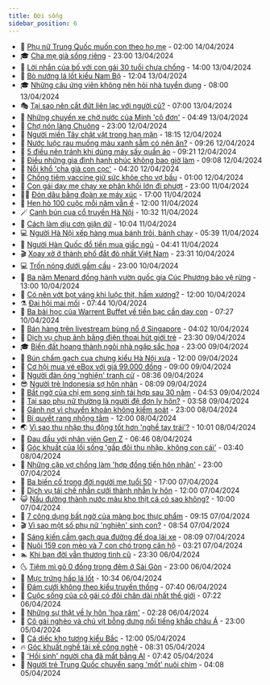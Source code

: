 ```yaml
---
title: Đời sống
sidebar_position: 6
---
```


<!-- vnexpress-doi-song:START -->
- 🚀 [Phụ nữ Trung Quốc muốn con theo họ mẹ](https://vnexpress.net/phu-nu-trung-quoc-muon-con-theo-ho-me-4733909.html) - 02:00 14/04/2024
- 🎓 [Cha mẹ già sống riêng](https://vnexpress.net/cha-me-gia-song-rieng-4733033.html) - 23:00 13/04/2024
- 🚦 [Lời nhắn của bố với con gái 30 tuổi chưa chồng](https://vnexpress.net/loi-nhan-cua-bo-voi-con-gai-30-tuoi-chua-chong-4733919.html) - 14:00 13/04/2024
- 🦣 [Bò nướng lá lốt kiểu Nam Bộ](https://vnexpress.net/bo-nuong-la-lot-kieu-nam-bo-4733894.html) - 12:04 13/04/2024
- 🎓 [Những câu ứng viên không nên hỏi nhà tuyển dụng](https://vnexpress.net/nhung-cau-ung-vien-khong-nen-hoi-nha-tuyen-dung-4733468.html) - 08:00 13/04/2024
- 🎭 [Tại sao nên cắt đứt liên lạc với người cũ?](https://vnexpress.net/tai-sao-nen-cat-dut-lien-lac-voi-nguoi-cu-4733786.html) - 07:00 13/04/2024
- 🦅 [Những chuyến xe chở nước của Minh &#39;cô đơn&#39;](https://vnexpress.net/nhung-chuyen-xe-cho-nuoc-cua-minh-co-don-4733732.html) - 04:49 13/04/2024
- 🎃 [Chợ nón làng Chuông](https://vnexpress.net/cho-non-lang-chuong-4733697.html) - 23:00 12/04/2024
- 💪 [Người miền Tây chật vật trong hạn mặn](https://vnexpress.net/nguoi-mien-tay-chat-vat-trong-han-man-4733687.html) - 18:15 12/04/2024
- 🐻 [Nước luộc rau muống màu xanh sẫm có nên ăn?](https://vnexpress.net/nuoc-luoc-rau-muong-mau-xanh-sam-co-nen-an-4733609.html) - 09:26 12/04/2024
- 🧠 [5 điều nên tránh khi dùng máy sấy quần áo](https://vnexpress.net/5-dieu-nen-tranh-khi-dung-may-say-quan-ao-4733623.html) - 09:21 12/04/2024
- 🐘 [Điều những gia đình hạnh phúc không bao giờ làm](https://vnexpress.net/dieu-nhung-gia-dinh-hanh-phuc-khong-bao-gio-lam-4732684.html) - 09:08 12/04/2024
- 👹 [Nỗi khổ &#39;cha già con cọc&#39;](https://vnexpress.net/noi-kho-cha-gia-con-coc-4731514.html) - 04:20 12/04/2024
- 💂 [Chồng tiêm vaccine giữ sức khỏe cho vợ bầu](https://vnexpress.net/chong-tiem-vaccine-giu-suc-khoe-cho-vo-bau-4733304.html) - 01:00 12/04/2024
- 🦍 [Con gái dạy mẹ chạy xe phân khối lớn đi phượt](https://vnexpress.net/con-gai-day-me-chay-xe-phan-khoi-lon-di-phuot-4732385.html) - 23:00 11/04/2024
- 🧑‍🏫 [Đón dâu bằng đoàn xe máy xúc](https://vnexpress.net/don-dau-bang-doan-xe-may-xuc-4733262.html) - 17:00 11/04/2024
- 🧰 [Hẹn hò 100 cuộc mỗi năm vẫn ế](https://vnexpress.net/hen-ho-100-cuoc-moi-nam-van-e-4733046.html) - 12:00 11/04/2024
- 🪄 [Canh bún cua cổ truyền Hà Nội](https://vnexpress.net/canh-bun-cua-co-truyen-ha-noi-4733073.html) - 10:32 11/04/2024
- 🐲 [Cách làm dịu cơn giận dữ](https://vnexpress.net/cach-lam-diu-con-gian-du-4733139.html) - 10:04 11/04/2024
- 💻 [Người Hà Nội xếp hàng mua bánh trôi, bánh chay](https://vnexpress.net/nguoi-ha-noi-xep-hang-mua-banh-troi-banh-chay-4733042.html) - 05:39 11/04/2024
- 🐘 [Người Hàn Quốc đổ tiền mua giấc ngủ](https://vnexpress.net/nguoi-han-quoc-do-tien-mua-giac-ngu-4732683.html) - 04:41 11/04/2024
- 🎬 [Xoay xở ở thành phố đắt đỏ nhất Việt Nam](https://vnexpress.net/xoay-xo-o-thanh-pho-dat-do-nhat-viet-nam-4730724.html) - 23:31 10/04/2024
- 💻 [Trốn nóng dưới gầm cầu](https://vnexpress.net/tron-nong-duoi-gam-cau-4732836.html) - 23:00 10/04/2024
- 🧰 [Ba năm Menard đồng hành vườn quốc gia Cúc Phương bảo vệ rừng](https://vnexpress.net/ba-nam-menard-dong-hanh-vuon-quoc-gia-cuc-phuong-bao-ve-rung-4732351.html) - 13:00 10/04/2024
- 🫣 [Có nên vớt bọt váng khi luộc thịt, hầm xương?](https://vnexpress.net/co-nen-vot-bot-vang-khi-luoc-thit-ham-xuong-4732657.html) - 12:00 10/04/2024
- ⚗️ [Đại hội mai mối](https://vnexpress.net/dai-hoi-mai-moi-4732402.html) - 07:44 10/04/2024
- 🌊 [Ba bài học của Warrent Buffet về tiền bạc cần dạy con](https://vnexpress.net/ba-bai-hoc-cua-warrent-buffet-ve-tien-bac-can-day-con-4732608.html) - 07:27 10/04/2024
- 💃 [Bán hàng trên livestream bùng nổ ở Singapore](https://vnexpress.net/ban-hang-tren-livestream-bung-no-o-singapore-4732331.html) - 04:02 10/04/2024
- 🦆 [Dịch vụ chụp ảnh bằng điện thoại hút giới trẻ](https://vnexpress.net/dich-vu-chup-anh-bang-dien-thoai-hut-gioi-tre-4728799.html) - 23:30 09/04/2024
- 🎓 [Biến đất hoang thành ngôi nhà ngập sắc hoa](https://vnexpress.net/bien-dat-hoang-thanh-ngoi-nha-ngap-sac-hoa-4731001.html) - 23:00 09/04/2024
- 💪 [Bún chấm gạch cua chưng kiểu Hà Nội xưa](https://vnexpress.net/bun-cham-gach-cua-chung-kieu-ha-noi-xua-4732262.html) - 12:00 09/04/2024
- 🤔 [Cơ hội mua vé eBox với giá 99.000 đồng](https://vnexpress.net/co-hoi-mua-ve-ebox-voi-gia-99-000-dong-4732147.html) - 09:00 09/04/2024
- 🧰 [Người đàn ông &#39;nghiện&#39; tranh cử](https://vnexpress.net/nguoi-dan-ong-nghien-tranh-cu-4732103.html) - 08:36 09/04/2024
- 😎 [Người trẻ Indonesia sợ hôn nhân](https://vnexpress.net/nguoi-tre-indonesia-so-hon-nhan-4731862.html) - 08:09 09/04/2024
- 🌮 [Bất ngờ của chị em song sinh tái hợp sau 30 năm](https://vnexpress.net/bat-ngo-cua-chi-em-song-sinh-tai-hop-sau-30-nam-4732053.html) - 04:53 09/04/2024
- 🧠 [Tại sao phụ nữ thường là người đệ đơn ly hôn?](https://vnexpress.net/tai-sao-phu-nu-thuong-la-nguoi-de-don-ly-hon-4732130.html) - 03:58 09/04/2024
- 🎡 [Gánh nợ vì chuyển khoản không kiểm soát](https://vnexpress.net/ganh-no-vi-chuyen-khoan-khong-kiem-soat-4730697.html) - 23:00 08/04/2024
- 🎡 [Bí quyết rang nhộng tằm](https://vnexpress.net/bi-quyet-rang-nhong-tam-4731855.html) - 12:00 08/04/2024
- 🌏 [Vì sao thu nhập thụ động tốt hơn &#39;nghề tay trái&#39;?](https://vnexpress.net/vi-sao-thu-nhap-thu-dong-tot-hon-nghe-tay-trai-4731832.html) - 10:01 08/04/2024
- 🐻 [Đau đầu với nhân viên Gen Z](https://vnexpress.net/dau-dau-voi-nhan-vien-gen-z-4731674.html) - 06:46 08/04/2024
- 💂 [Góc khuất của lối sống &#39;gấp đôi thu nhập, không con cái&#39;](https://vnexpress.net/goc-khuat-cua-loi-song-gap-doi-thu-nhap-khong-con-cai-4731425.html) - 03:40 08/04/2024
- 🥸 [Những cặp vợ chồng làm &#39;hợp đồng tiền hôn nhân&#39;](https://vnexpress.net/nhung-cap-vo-chong-lam-hop-dong-tien-hon-nhan-4730546.html) - 23:00 07/04/2024
- 🌋 [Ba biến cố trong đời người mẹ tuổi 50](https://vnexpress.net/ba-bien-co-trong-doi-nguoi-me-tuoi-50-4730094.html) - 17:00 07/04/2024
- 🦩 [Dịch vụ tái chế nhẫn cưới thành nhẫn ly hôn](https://vnexpress.net/dich-vu-tai-che-nhan-cuoi-thanh-nhan-ly-hon-4731354.html) - 12:00 07/04/2024
- 😺 [Nấu đường thành nước màu kho thịt cá có sao không?](https://vnexpress.net/nau-duong-thanh-nuoc-mau-kho-thit-ca-co-sao-khong-4731460.html) - 10:00 07/04/2024
- 🐻 [7 công dụng bất ngờ của màng bọc thực phẩm](https://vnexpress.net/7-cong-dung-bat-ngo-cua-mang-boc-thuc-pham-4731359.html) - 09:15 07/04/2024
- 🎬 [Vì sao một số phụ nữ &#39;nghiện&#39; sinh con?](https://vnexpress.net/vi-sao-mot-so-phu-nu-nghien-sinh-con-4731394.html) - 08:54 07/04/2024
- 🎊 [Sáng kiến cầm gạch qua đường để dọa lái xe](https://vnexpress.net/sang-kien-cam-gach-qua-duong-de-doa-lai-xe-4731409.html) - 08:09 07/04/2024
- 💄 [Nuôi 159 con mèo và 7 con chó trong căn hộ](https://vnexpress.net/nuoi-159-con-meo-va-7-con-cho-trong-can-ho-4731391.html) - 03:21 07/04/2024
- 🏊 [Khi bạn đời vẫn thương tình cũ](https://vnexpress.net/khi-ban-doi-van-thuong-tinh-cu-4730563.html) - 23:30 06/04/2024
- 🌜 [Tiệm mì gõ 0 đồng trong đêm ở Sài Gòn](https://vnexpress.net/tiem-mi-go-0-dong-trong-dem-o-sai-gon-4731158.html) - 23:00 06/04/2024
- 🤡 [Mực trứng hấp lá lốt](https://vnexpress.net/muc-trung-hap-la-lot-4731249.html) - 10:34 06/04/2024
- 🥰 [Đám cưới không theo kiểu truyền thống](https://vnexpress.net/dam-cuoi-khong-theo-kieu-truyen-thong-4731218.html) - 07:40 06/04/2024
- 🦍 [Cuộc sống của cô gái có đôi chân dài nhất thế giới](https://vnexpress.net/cuoc-song-cua-co-gai-co-doi-chan-dai-nhat-the-gioi-4731166.html) - 07:22 06/04/2024
- 🫣 [Những sự thật về ly hôn &#39;hoa râm&#39;](https://vnexpress.net/nhung-su-that-ve-ly-hon-hoa-ram-4731099.html) - 02:28 06/04/2024
- 🚦 [Cô gái nghèo và chú vịt bỗng dưng nổi tiếng khắp châu Á](https://vnexpress.net/co-gai-ngheo-va-chu-vit-bong-dung-noi-tieng-khap-chau-a-4730218.html) - 23:00 05/04/2024
- 🐘 [Cá diếc kho tương kiểu Bắc](https://vnexpress.net/ca-diec-kho-tuong-kieu-bac-4730925.html) - 12:00 05/04/2024
- 🔥 [Góc khuất nghề tài xế công nghệ](https://vnexpress.net/goc-khuat-nghe-tai-xe-cong-nghe-4730943.html) - 08:31 05/04/2024
- 🎃 [&#39;Hồi sinh&#39; người cha đã mất bằng AI](https://vnexpress.net/hoi-sinh-nguoi-cha-da-mat-bang-ai-4725234.html) - 07:42 05/04/2024
- 🥳 [Người trẻ Trung Quốc chuyển sang &#39;mốt&#39; nuôi chim](https://vnexpress.net/nguoi-tre-trung-quoc-chuyen-sang-mot-nuoi-chim-4730337.html) - 04:08 05/04/2024<!-- vnexpress-doi-song:END -->
